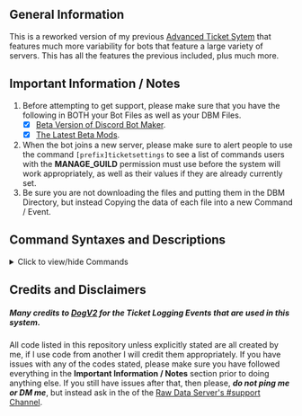 ## General Information    
This is a reworked version of my previous [Advanced Ticket Sytem](https://github.com/zachdoug24/dbm-projects/tree/adv_ticket_sys) that features much more variability for bots that feature a large variety of servers. This has all the features the previous included, plus much more. 

## Important Information / Notes    

1. Before attempting to get support, please make sure that you have the following in BOTH your Bot Files as well as your DBM Files.
    - [x] [Beta Version of Discord Bot Maker](https://dbotmaker.io/forums/threads/how-to-join-the-beta-version-for-newbies-and-more.63/).
    - [x] [The Latest Beta Mods](https://github.com/Discord-Bot-Maker-Mods/DBM-Mods/tree/beta).
2. When the bot joins a new server, please make sure to alert people to use the command `[prefix]ticketsettings` to see a list of commands users with the **MANAGE_GUILD** permission must use before the system will work appropriately, as well as their values if they are already currently set.    
3. Be sure you are not downloading the files and putting them in the DBM Directory, but instead Copying the data of each file into a new Command / Event.

## Command Syntaxes and Descriptions    
<details>
  <summary>Click to view/hide Commands</summary>
  <p>
<!--  -->
    
- **Creating a New Ticket**    
  _These commands will allow you to create a new ticket, either with no reason specified or with whatever you specify._    
  `newticket`, `new`, `createticket`, `newticket <reason>`, `new <reason>`, `createticket <reason>`    
- **Closing a Ticket** (For users with full ticket permissions)    
  _These commands must be run by users who have full permissions in the specific ticket channel this command is run in and will close the ticket after 15 minutes of no activity._    
  `closeticket`, `close`, `closeticket <reason>`, `close <reason>`    
- **Forceclosing a Ticket** (For the roles specified as support and managers)    
  _These commands will instantly close the ticket channel it is used in._    
  `forcecloseticket`, `forceclose`, `fclose`, `forcecloseticket <reason>`, `forceclose <reason>`, `fclose <reason>`    
- **Adding a User to a Ticket** (Can only done by users with full ticket permissions)    
  _This command will add a user to the ticket, either with full permissions which will enable them to do what the original creator could do, or with normal permissions which will only enable viewing and speaking in the channel. By default it adds them with normal permissions._    
  `adduser <@user>`, `adduser <@user> normal`, `adduser <@user> full`
- **Elevating the Ticket to Management Only** (For the roles specified as support and managers)    
  _This command will cause users in the designated support team role to be unable to view the ticket anymore, thus making it for management only._    
  `elevateticket`, `eticket`    
- **Claiming a Ticket** (For the roles specified as support and managers)    
  _This command will 'claim' a ticket, meaning that it is notifying the user that the member who ran the command will be the one primarily helping you with your issue. This still allows users with the support and manager roles to see and assist, however._    
  `claimticket`, `cticket`    
- **Setting the Tickets Category** (Only for users with "MANAGE_GUILD" permissions)    
  _This will setup the category that tickets are sent to once created. This MUST be a category ID and it must be valid, else everything will break._    
  `setticketcategoryid <Category ID>`, `settcatid <Category ID>`    
- **Setting the Ticket Log** (Only for users with "MANAGE_GUILD" permissions)    
  _This will set the channel that ticket creations, deletions and updates will be logged to._    
  `setticketlog <#channel-name>`, `settlog <#channel-name>`    
- **Setting the Post-Ticket Log File Log** (Only for users with "MANAGE_GUILD" permissions)    
  _This sets which channel that closed ticket logs are sent to. This channel should be private, as it could contain personal information of the user. If the parameter is blank, it will disable this feature._    
  `setticketfilelog`, `settfilelog`, `setticketfilelog <#channel-name>`, `settfilelog <#channel-name>`    
- **Setting the Ticket Manager Role** (Only for users with "MANAGE_GUILD" permissions)    
  _This command sets the role that will act as a manager and oversee the support role._    
  `setticketmanager <Role Name>`, `settmanager <Role Name>`
- **Setting the Ticket Support Role** (Only for users with "MANAGE_GUILD" permissions)    
  _This command sets the role that will act as the support team and assist users within the tickets._    
  `setticketsupport <Role Name>`, `settsupport <Role Name>`    
</p></details>
</p></details>

## Credits and Disclaimers
##### Many credits to [DogV2](https://github.com/DogV2/) for the Ticket Logging Events that are used in this system.    
All code listed in this repository unless explicitly stated are all created by me, if I use code from another I will credit them appropriately. If you have issues with any of the codes stated, please make sure you have followed everything in the **Important Information / Notes** section prior to doing anything else. If you still have issues after that, then please, ***do not ping me or DM me***, but instead ask in the of the [Raw Data Server's #support Channel](https://discord.gg/cW9zmCu).
